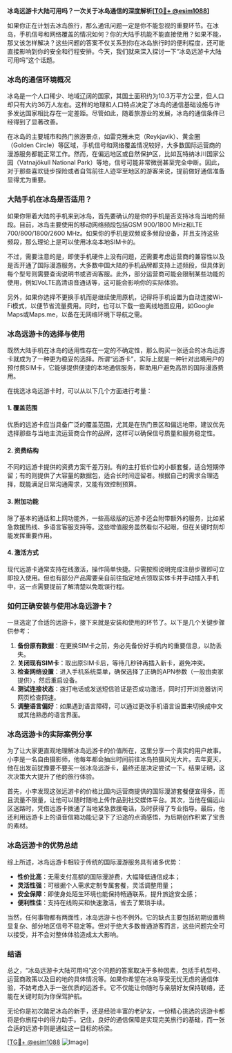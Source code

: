 **冰岛远游卡大陆可用吗？一次关于冰岛通信的深度解析[[TG💪+ @esim1088](https://t.me/s/esim1088)]**

如果你正在计划去冰岛旅行，那么通讯问题一定是你不能忽视的重要环节。在冰岛，手机信号和网络覆盖的情况如何？你的大陆手机能不能直接使用？如果不能，那又该怎样解决？这些问题的答案不仅关系到你在冰岛旅行时的便利程度，还可能直接影响到你的安全和行程安排。今天，我们就来深入探讨一下“冰岛远游卡大陆可用吗”这个话题。

### 冰岛的通信环境概况

冰岛是一个人口稀少、地域辽阔的国家，其国土面积约为10.3万平方公里，但人口却只有大约36万人左右。这样的地理和人口特点决定了冰岛的通信基础设施与许多发达国家相比存在一定差距。尽管如此，随着旅游业的发展，冰岛的通信条件已经得到了显著改善。

在冰岛的主要城市和热门旅游景点，如雷克雅未克（Reykjavik）、黄金圈（Golden Circle）等区域，手机信号和网络覆盖情况较好，大多数国际运营商的漫游服务都能正常工作。然而，在偏远地区或自然保护区，比如瓦特纳冰川国家公园（Vatnajökull National Park）等地，信号可能非常微弱甚至完全中断。因此，对于那些喜欢徒步探险或者自驾前往人迹罕至地区的游客来说，提前做好通信准备显得尤为重要。

### 大陆手机在冰岛是否适用？

如果你带着大陆的手机来到冰岛，首先要确认的是你的手机是否支持冰岛当地的频段。目前，冰岛主要使用的移动网络频段包括GSM 900/1800 MHz和LTE 700/800/1800/2600 MHz。如果你的手机是双频或多频段设备，并且支持这些频段，那么理论上是可以使用冰岛本地SIM卡的。

不过，需要注意的是，即使手机硬件上没有问题，还需要考虑运营商的兼容性以及是否开通了国际漫游服务。大多数中国大陆的手机品牌都支持上述频段，但具体到每个型号则需要查询说明书或咨询客服。此外，部分运营商可能会限制某些功能的使用，例如VoLTE高清语音通话等，这可能会影响你的实际体验。

另外，如果你选择不更换手机而是继续使用原机，记得将手机设置为自动连接Wi-Fi模式，以便节省流量费用。同时，也可以下载一些离线地图应用，如Google Maps或Maps.me，以备在无网络环境下导航之需。

### 冰岛远游卡的选择与使用

既然大陆手机在冰岛的适用性存在一定的不确定性，那么购买一张适合的冰岛远游卡就成为了一种更为稳妥的选择。所谓“远游卡”，实际上就是一种针对出境用户的预付费SIM卡，它能够提供便捷的本地通信服务，帮助用户避免高昂的国际漫游费用。

在挑选冰岛远游卡时，可以从以下几个方面进行考量：

#### 1. **覆盖范围**
优质的远游卡应当具备广泛的覆盖范围，尤其是在热门景区和偏远地带。建议优先选择那些与当地主流运营商合作的品牌，这样可以确保信号质量和服务稳定性。

#### 2. **资费结构**
不同的远游卡提供的资费方案千差万别。有的主打低价位的小额套餐，适合短期停留；有的则提供了大容量的数据包，适合长时间逗留者。根据自己的需求合理选择，既能满足日常沟通需求，又能有效控制预算。

#### 3. **附加功能**
除了基本的通话和上网功能外，一些高级版的远游卡还会附带额外的服务，比如紧急救援热线、多语言客服支持等。这些增值服务虽然看似不起眼，但在关键时刻却能发挥重要作用。

#### 4. **激活方式**
现代远游卡通常支持在线激活，操作简单快捷。只需按照说明完成注册步骤即可立即投入使用。但也有部分产品需要亲自前往指定地点领取实体卡并手动插入手机中，这一点需要提前了解清楚以免耽误行程。

### 如何正确安装与使用冰岛远游卡？

一旦选定了合适的远游卡，接下来就是安装和使用的环节了。以下是几个关键步骤供参考：

1. **备份原有数据**：在更换SIM卡之前，务必先备份好手机内的重要信息，以防丢失。
2. **关闭现有SIM卡**：取出原SIM卡后，等待几秒钟再插入新卡，避免冲突。
3. **检查网络设置**：进入手机系统菜单，确保选择了正确的APN参数（一般由卖家提供），然后重启设备。
4. **测试连接状态**：拨打电话或发送短信验证是否成功激活，同时打开浏览器访问网页检查网速。
5. **调整语言偏好**：如果遇到语言障碍，可以通过更改手机语言设置来切换成中文或其他熟悉的语言界面。

### 冰岛远游卡的实际案例分享

为了让大家更直观地理解冰岛远游卡的价值所在，这里分享一个真实的用户故事。小李是一名自由摄影师，他每年都会抽出时间前往冰岛拍摄风光大片。去年夏天，他在出发前犹豫要不要买一张冰岛远游卡，最终还是决定尝试一下。结果证明，这次决策大大提升了他的旅行体验。

首先，小李发现这张远游卡的价格比国内运营商提供的国际漫游套餐便宜得多，而且流量不限量，让他可以随时随地上传作品到社交媒体平台。其次，当他在偏远山区迷路时，凭借远游卡拨通了当地紧急救援电话，及时获得了专业指导。最后，他还利用远游卡上的语音信箱功能记录下了沿途的点滴感悟，为后期创作积累了宝贵的素材。

### 冰岛远游卡的优势总结

综上所述，冰岛远游卡相较于传统的国际漫游服务具有诸多优势：

- **性价比高**：无需支付高额的国际漫游费，大幅降低通信成本；
- **灵活性强**：可根据个人需求定制专属套餐，灵活调整用量；
- **安全保障**：即使身处陌生环境也能保持畅通联系，提升旅途安全感；
- **便利性佳**：支持在线购买和快速激活，省去了繁琐手续。

当然，任何事物都有两面性，冰岛远游卡也不例外。它的缺点主要包括初期设置稍显复杂、部分地区信号不稳定等。但对于绝大多数普通游客而言，这些问题完全可以接受，并不会对整体体验造成太大影响。

### 结语

总之，“冰岛远游卡大陆可用吗”这个问题的答案取决于多种因素，包括手机型号、运营商政策以及目的地的具体情况等。如果你希望在冰岛享受无忧无虑的通信体验，不妨考虑入手一张优质的远游卡。它不仅能让你随时与亲朋好友保持联络，还能在关键时刻为你保驾护航。

无论你是初次踏足冰岛的新手，还是经验丰富的老驴友，一份精心挑选的远游卡都将是你旅程中的得力助手。记住，良好的通信保障是实现完美旅行的基础，而一张合适的远游卡则是通往这一目标的桥梁。

[[TG💪+ @esim1088](https://t.me/s/esim1088) ![Image](https://i.postimg.cc/4NQfJmqS/Snipaste-2025-05-13-00-14-12.png)]